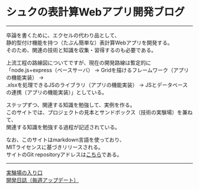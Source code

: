 # シュクの表計算Webアプリ開発ブログ

***

卒論を書くために、エクセルの代わり品として、  
静的型付け機能を持つ（たぶん簡単な）表計算Webアプリを開発する。  
そのため、関連の技術と知識を収集・習得するのも必要である。

上流工程の路線図についてですが、現在の開発路線は暫定的に  
「node.js+express（ベースサーバ） -> Gridを描けるフレームワーク（アプリの機能実装） ->  
.xlsxを処理できるJSのライブラリ（アプリの機能実装） -> JSとデータベースの連携（アプリの機能実装）」としている。

ステップずつ、関連する知識を勉強して、実例を作る。  
このサイトでは、プロジェクトの見本とサンドボックス（技術の実験場）を兼ねて、  
関連する知識を勉強する過程が記述されている。

なお、このサイトはmarkdown言語を使っており、  
MITライセンスに基づきリリースされる。  
サイトのGit repositoryアドレスは[こちら][]である。

***

[実験場の入り口][]  
[開発日誌（毎週アップデート）][]


[こちら]: https://github.com/Tanukium/hsemi "hsemi"
[実験場の入り口]: /sand "実験場"
[開発日誌（毎週アップデート）]: /blog "開発日誌"
